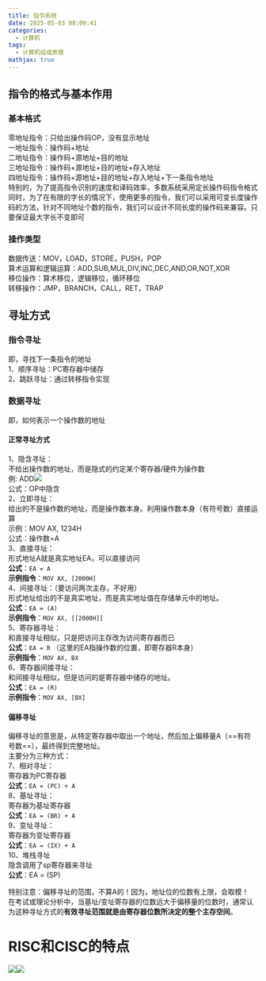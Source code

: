 ```yaml
---
title: 指令系统
date: 2025-05-03 08:00:41
categories:
  - 计算机
tags:
  - 计算机组成原理
mathjax: true
---
```


## 指令的格式与基本作用  

### 基本格式  
零地址指令：只给出操作码OP，没有显示地址  
一地址指令：操作码+地址  
二地址指令：操作码+源地址+目的地址  
三地址指令：操作码+源地址+目的地址+存入地址  
四地址指令：操作码+源地址+目的地址+存入地址+下一条指令地址  
特别的，为了提高指令识别的速度和译码效率，多数系统采用定长操作码指令格式  
同时，为了在有限的字长的情况下，使用更多的指令，我们可以采用可变长度操作码的方法，针对不同地址个数的指令，我们可以设计不同长度的操作码来兼容。只要保证最大字长不变即可  

### 操作类型  
数据传送：MOV，LOAD，STORE，PUSH，POP  
算术运算和逻辑运算：ADD,SUB,MUL,DIV,INC,DEC,AND,OR,NOT,XOR  
移位操作：算术移位，逻辑移位，循环移位  
转移操作：JMP，BRANCH，CALL，RET，TRAP  

## 寻址方式  

### 指令寻址  
即，寻找下一条指令的地址  
1、顺序寻址：PC寄存器中储存  
2、跳跃寻址：通过转移指令实现  

### 数据寻址  
即，如何表示一个操作数的地址  

#### 正常寻址方式  
1、隐含寻址：  
不给出操作数的地址，而是隐式的约定某个寄存器/硬件为操作数  
例: ADD![](/IMG/Pasted%20image%2020250612211016.png)  
公式：OP中隐含  
2、立即寻址：  
给出的不是操作数的地址，而是操作数本身。利用操作数本身（有符号数）直接运算  
示例：MOV AX, 1234H  
公式：操作数=A  
3、直接寻址：  
形式地址A就是真实地址EA，可以直接访问  
**公式**：`EA = A`  
**示例指令**：`MOV AX, [2000H]`  
4、间接寻址：（要访问两次主存，不好用）  
形式地址给出的不是真实地址，而是真实地址值在存储单元中的地址。  
**公式**：`EA = (A)`  
**示例指令**：`MOV AX, [[2000H]]`  
5、寄存器寻址：  
和直接寻址相似，只是把访问主存改为访问寄存器而已  
**公式**：`EA = R` （这里的EA指操作数的位置，即寄存器R本身）  
**示例指令**：`MOV AX, BX`  
6、寄存器间接寻址：  
和间接寻址相似，但是访问的是寄存器中储存的地址。  
**公式**：`EA = (R)`  
**示例指令**：`MOV AX, [BX]`  

#### 偏移寻址  
偏移寻址的意思是，从特定寄存器中取出一个地址，然后加上偏移量A（==有符号数==），最终得到完整地址。  
主要分为三种方式：  
7、相对寻址：  
寄存器为PC寄存器  
**公式**：`EA = (PC) + A`  
8、基址寻址：  
寄存器为基址寄存器  
**公式**：`EA = (BR) + A`  
9、变址寻址：  
寄存器为变址寄存器  
**公式**：`EA = (IX) + A`  
10、堆栈寻址  
隐含调用了sp寄存器来寻址  
**公式**：EA = (SP)  

特别注意：偏移寻址的范围，不算A的！因为，地址位的位数有上限，会取模！  
在考试或理论分析中，当基址/变址寄存器的位数远大于偏移量的位数时，通常认为这种寻址方式的**有效寻址范围就是由寄存器位数所决定的整个主存空间**。  

# RISC和CISC的特点  

![](/IMG/Pasted%20image%2020250614114151.png)![](/IMG/Pasted%20image%2020250614114218.png)  